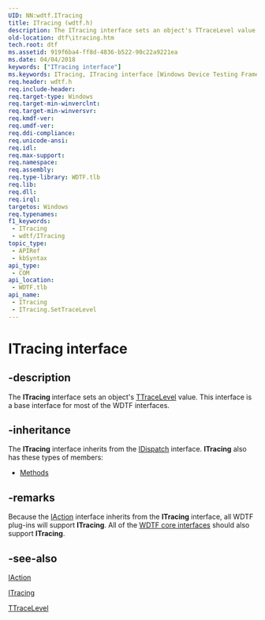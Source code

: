 ```yaml
---
UID: NN:wdtf.ITracing
title: ITracing (wdtf.h)
description: The ITracing interface sets an object's TTraceLevel value. This interface is a base interface for most of the WDTF interfaces.
old-location: dtf\itracing.htm
tech.root: dtf
ms.assetid: 919f6ba4-ff8d-4836-b522-90c22a9221ea
ms.date: 04/04/2018
keywords: ["ITracing interface"]
ms.keywords: ITracing, ITracing interface [Windows Device Testing Framework], ITracing interface [Windows Device Testing Framework],described, ITracing_b58b1d4d-7a2b-4162-ad9c-54439afd7b4a.xml, dtf.itracing, wdtf/ITracing
req.header: wdtf.h
req.include-header: 
req.target-type: Windows
req.target-min-winverclnt: 
req.target-min-winversvr: 
req.kmdf-ver: 
req.umdf-ver: 
req.ddi-compliance: 
req.unicode-ansi: 
req.idl: 
req.max-support: 
req.namespace: 
req.assembly: 
req.type-library: WDTF.tlb
req.lib: 
req.dll: 
req.irql: 
targetos: Windows
req.typenames: 
f1_keywords:
 - ITracing
 - wdtf/ITracing
topic_type:
 - APIRef
 - kbSyntax
api_type:
 - COM
api_location:
 - WDTF.tlb
api_name:
 - ITracing
 - ITracing.SetTraceLevel
---
```


# ITracing interface


## -description

The <b>ITracing </b>interface sets an object's <a href="https://docs.microsoft.com/windows-hardware/drivers/ddi/index">TTraceLevel</a> value. This interface is a base interface for most of the WDTF interfaces.

## -inheritance

The <b xmlns:loc="http://microsoft.com/wdcml/l10n">ITracing</b> interface inherits from the <a href="ebbff4bc-36b2-4861-9efa-ffa45e013eb5">IDispatch</a> interface. <b>ITracing</b> also has these types of members:
<ul>
<li><a href="https://docs.microsoft.com/">Methods</a></li>
</ul>

## -remarks

Because the <a href="https://docs.microsoft.com/windows-hardware/drivers/ddi/wdtf/nn-wdtf-iaction">IAction</a> interface inherits from the <b>ITracing</b> interface, all WDTF plug-ins will support <b>ITracing</b>. All of the <a href="https://docs.microsoft.com/windows-hardware/drivers/ddi/index">WDTF core interfaces</a> should also support <b>ITracing</b>.

## -see-also

<a href="https://docs.microsoft.com/windows-hardware/drivers/ddi/wdtf/nn-wdtf-iaction">IAction</a>



<a href="https://docs.microsoft.com/windows-hardware/drivers/ddi/index">ITracing</a>



<a href="https://docs.microsoft.com/windows-hardware/drivers/ddi/index">TTraceLevel</a>

